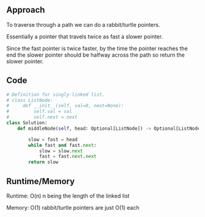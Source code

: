 ## Approach

To traverse through a path we can do a rabbit/turtle pointers.

Essentially a pointer that travels twice as fast a slower pointer.

Since the fast pointer is twice faster, by the time the pointer reaches the end the slower pointer should be halfway across the path so return the slower pointer.

## Code

``` python
# Definition for singly-linked list.
# class ListNode:
#     def __init__(self, val=0, next=None):
#         self.val = val
#         self.next = next
class Solution:
    def middleNode(self, head: Optional[ListNode]) -> Optional[ListNode]:

        slow = fast = head
        while fast and fast.next:
            slow = slow.next
            fast = fast.next.next
        return slow

```

## Runtime/Memory

Runtime: O(n) n being the length of the linked list

Memory: O(1) rabbit/turtle pointers are just O(1) each